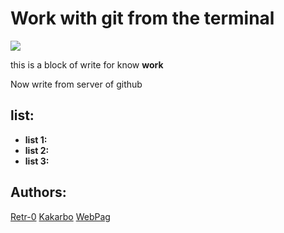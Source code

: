 # Work with git from the terminal

![](https://www.nobledesktop.com/image/gitresources/git-branches-merge.png)

this is a block of write for know **work**

Now write from server of github

## list:
- **list 1:**
- **list 2:**
- **list 3:**


## Authors:

[Retr-0](https://www.nobledesktop.com/learn/git/git-branches)
[Kakarbo](https://www.cloudbees.com/blog/git-delete-branch-how-to-for-both-local-and-remote)
[WebPag]()

